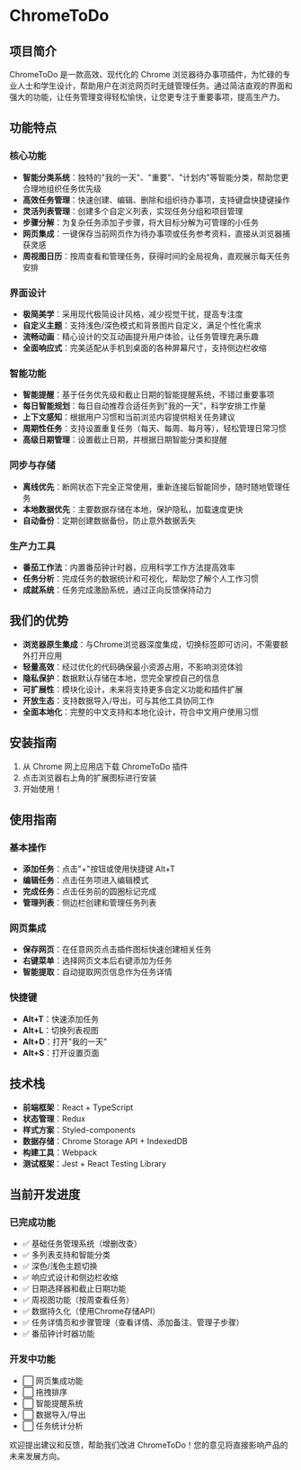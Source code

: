 # ChromeToDo

## 项目简介

ChromeToDo 是一款高效、现代化的 Chrome 浏览器待办事项插件，为忙碌的专业人士和学生设计，帮助用户在浏览网页时无缝管理任务。通过简洁直观的界面和强大的功能，让任务管理变得轻松愉快，让您更专注于重要事项，提高生产力。

## 功能特点

### 核心功能

- **智能分类系统**：独特的"我的一天"、"重要"、"计划内"等智能分类，帮助您更合理地组织任务优先级
- **高效任务管理**：快速创建、编辑、删除和组织待办事项，支持键盘快捷键操作
- **灵活列表管理**：创建多个自定义列表，实现任务分组和项目管理
- **步骤分解**：为复杂任务添加子步骤，将大目标分解为可管理的小任务
- **网页集成**：一键保存当前网页作为待办事项或任务参考资料，直接从浏览器捕获灵感
- **周视图日历**：按周查看和管理任务，获得时间的全局视角，直观展示每天任务安排

### 界面设计

- **极简美学**：采用现代极简设计风格，减少视觉干扰，提高专注度
- **自定义主题**：支持浅色/深色模式和背景图片自定义，满足个性化需求
- **流畅动画**：精心设计的交互动画提升用户体验，让任务管理充满乐趣
- **全面响应式**：完美适配从手机到桌面的各种屏幕尺寸，支持侧边栏收缩

### 智能功能

- **智能提醒**：基于任务优先级和截止日期的智能提醒系统，不错过重要事项
- **每日智能规划**：每日自动推荐合适任务到"我的一天"，科学安排工作量
- **上下文感知**：根据用户习惯和当前浏览内容提供相关任务建议
- **周期性任务**：支持设置重复任务（每天、每周、每月等），轻松管理日常习惯
- **高级日期管理**：设置截止日期，并根据日期智能分类和提醒

### 同步与存储

- **离线优先**：断网状态下完全正常使用，重新连接后智能同步，随时随地管理任务
- **本地数据优先**：主要数据存储在本地，保护隐私，加载速度更快
- **自动备份**：定期创建数据备份，防止意外数据丢失

### 生产力工具

- **番茄工作法**：内置番茄钟计时器，应用科学工作方法提高效率
- **任务分析**：完成任务的数据统计和可视化，帮助您了解个人工作习惯
- **成就系统**：任务完成激励系统，通过正向反馈保持动力

## 我们的优势

- **浏览器原生集成**：与Chrome浏览器深度集成，切换标签即可访问，不需要额外打开应用
- **轻量高效**：经过优化的代码确保最小资源占用，不影响浏览体验
- **隐私保护**：数据默认存储在本地，您完全掌控自己的信息
- **可扩展性**：模块化设计，未来将支持更多自定义功能和插件扩展
- **开放生态**：支持数据导入/导出，可与其他工具协同工作
- **全面本地化**：完整的中文支持和本地化设计，符合中文用户使用习惯

## 安装指南

1. 从 Chrome 网上应用店下载 ChromeToDo 插件
2. 点击浏览器右上角的扩展图标进行安装
3. 开始使用！

## 使用指南

### 基本操作

- **添加任务**：点击"+"按钮或使用快捷键 Alt+T
- **编辑任务**：点击任务项进入编辑模式
- **完成任务**：点击任务前的圆圈标记完成
- **管理列表**：侧边栏创建和管理任务列表

### 网页集成

- **保存网页**：在任意网页点击插件图标快速创建相关任务
- **右键菜单**：选择网页文本后右键添加为任务
- **智能提取**：自动提取网页信息作为任务详情

### 快捷键

- **Alt+T**：快速添加任务
- **Alt+L**：切换列表视图
- **Alt+D**：打开"我的一天"
- **Alt+S**：打开设置页面

## 技术栈

- **前端框架**：React + TypeScript
- **状态管理**：Redux
- **样式方案**：Styled-components
- **数据存储**：Chrome Storage API + IndexedDB
- **构建工具**：Webpack
- **测试框架**：Jest + React Testing Library

## 当前开发进度

### 已完成功能

- ✅ 基础任务管理系统（增删改查）
- ✅ 多列表支持和智能分类
- ✅ 深色/浅色主题切换
- ✅ 响应式设计和侧边栏收缩
- ✅ 日期选择器和截止日期功能
- ✅ 周视图功能（按周查看任务）
- ✅ 数据持久化（使用Chrome存储API）
- ✅ 任务详情页和步骤管理（查看详情、添加备注、管理子步骤）
- ✅ 番茄钟计时器功能

### 开发中功能

- ⬜ 网页集成功能
- ⬜ 拖拽排序
- ⬜ 智能提醒系统
- ⬜ 数据导入/导出
- ⬜ 任务统计分析

欢迎提出建议和反馈，帮助我们改进 ChromeToDo！您的意见将直接影响产品的未来发展方向。